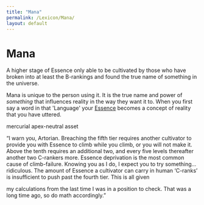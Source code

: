 ```yaml
---
title: "Mana"
permalink: /Lexicon/Mana/
layout: default
---
```

# Mana
A higher stage of Essence only able to be cultivated by those who have broken into at least the B-rankings and found the true name of something in the universe.

Mana is unique to the person using it. It is the true name and power of *something* that influences reality in the way they want it to. When you first say a word in that 'Language' your [Essence](Essence.md) becomes a concept of reality that you have uttered.


mercurial apex-neutral asset


“I warn you, Artorian. Breaching
the fifth tier requires another cultivator to provide you with Essence
to climb while you climb, or you will not make it. Above the tenth
requires an additional two, and every five levels thereafter another
two C-rankers more. Essence deprivation is the most common cause
of climb-failure. Knowing you as I do, I expect you to try something...
ridiculous. The amount of Essence a cultivator can carry in human
‘C-ranks’ is insufficient to push past the fourth tier. This is all given

my calculations from the last time I was in a position to check. That
was a long time ago, so do math accordingly.”